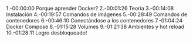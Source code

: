 1.-00:00:00 Porque aprender Docker? 
2.-00:01:26 Teoría 
3.-00:14:08 Instalación 
4.-00:19:57 Comandos de imágenes 
5.-00:28:49 Comandos de contenedores 
6.-00:46:10 Conectándose a los contenedores 
7.-01:04:24 Docker Compose 
8.-01:15:28 Volumes 
9.-01:21:38 Ambientes y hot reload 
10.-01:28:11 Logro desbloqueado!
